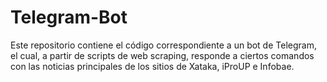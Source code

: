 # Telegram-Bot
Este repositorio contiene el código correspondiente a un bot de Telegram, el cual, a partir de scripts de web scraping, responde a ciertos comandos con las noticias principales de los sitios de Xataka, iProUP e Infobae.

